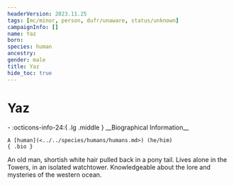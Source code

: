 ```yaml
---
headerVersion: 2023.11.25
tags: [mc/minor, person, dufr/unaware, status/unknown]
campaignInfo: []
name: Yaz
born:
species: human
ancestry:
gender: male
title: Yaz
hide_toc: true
---
```

# Yaz
<div class="grid cards ext-narrow-margin ext-one-column" markdown>
- :octicons-info-24:{ .lg .middle } __Biographical Information__

    A [human](<../../species/humans/humans.md>) (he/him)  
    { .bio }

</div>


An old man, shortish white hair pulled back in a pony tail. Lives alone in the Towers, in an isolated watchtower. Knowledgeable about the lore and mysteries of the western ocean.